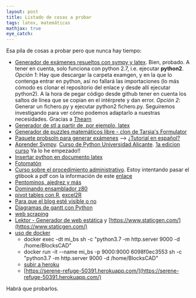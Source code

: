 ```yaml
---
layout: post
title: Listado de cosas a probar
tags: latex, matemáticas
mathjax: true
eye_catch: 
---
```


Esa pila de cosas a probar pero que nunca hay tiempo:

  * [Generador de exámenes resueltos con sympy y latex](https://github.com/thearn/examgen). Bien, probado. A tener en cuenta, solo funciona con python 2.7, i.e. ejecutar **python2**. *Opción 1*: Hay que descargar la carpeta examgen, y en la que lo contenga entrar en python, así no fallará las importaciones (lo más cómodo es clonar el repositorio del enlace y desde allí ejecutar python2). A la hora de pegar código desde github tener en cuenta los saltos de línea que se copian en el intérprete y dan error. *Opción 2*: Generar un fichero.py y ejecutar python2 fichero.py. Seguiremos investigando para ver cómo podemos adaptarlo a nuestras necesidades. Gracias a [Thearn](https://github.com/thearn)
  * [Generador de stl a partir de, por ejemplo, latex](https://github.com/thearn/stl_tools)
  * [Generador de puzzles matemáticos libre - clon de Tarsia's Formulator](https://github.com/juliangilbey/jigsaw-generator)
  * [Paquete probsoln para generar exámenes](https://ctan.org/pkg/probsoln) --> [¿Tutorial en español?](http://www.dmae.upct.es/~gabi/CursoTeX/Presentacion01.pdf)
  * [Aprender Sympy](http://rua.ua.es/dspace/handle/10045/1522?offset=20). [Curso de Python Universidad Alicante](https://www.youtube.com/playlist?list=PLoGFizEtm_6jCjWqRU8A-dQYQuo5q5KNc). [1a edicion curso](https://www.youtube.com/playlist?list=PLGBbVX_WvN7bMwYe7wWV5TZt1a58jTggB) Ya lo he empezado!!
  * [Insertar python en documento latex](https://tex.stackexchange.com/questions/397234/h-do-mathematical-programming-in-latex?atw=1)
  * [Fotomatón](https://makezine.com/projects/raspberry-pi-photo-booth/)
  * [Curso sobre el procedimiento administrativo](https://catedu.gitbooks.io/el-procedimiento-administrativo/content/). Estoy intentando pasar el gtibook a pdf con la información de este [enlace](https://help.coderdojo.com/hc/en-us/articles/115001543063-Generating-a-PDF-from-GitBook)
  * [Pentominos, ajedrez y más](https://crieventa.webnode.es/)
  * [Dominando ensamblador z80](http://www.cpcwiki.eu/index.php/DEZ80)
  * [pivot tables con R](https://trendct.org/2015/08/21/tutorial-pivot-tables-with-r/), [excel2R](http://excel2r.com/)
  * [Para que el blog esté visible o no](https://help.github.com/articles/search-engine-optimization-for-github-pages/)
  * [Diagramas de gantt con Python](https://www.pythoniza.me/python-gantt/)
  * [web scraping](https://www.seleniumhq.org/)
  * [Lektor - Generador de web estática](https://www.getlektor.com/) y [https://www.staticgen.com/](https://www.staticgen.com/)
  * [uso de docker](https://www.muylinux.com/2016/04/19/tutorial-docker/)
      * docker exec -dt mi_bs sh -c "python3.7 -m http.server 9000 -d /home/BlocksCAD"
      * docker run -it --name mi_bs -p 9000:9000 6098f0ec3553 sh -c "python3.7 -m http.server 9000 -d /home/BlocksCAD"
      * [subir a heroku](https://medium.com/travis-on-docker/how-to-run-dockerized-apps-on-heroku-and-its-pretty-great-76e07e610e22)
      * [https://serene-refuge-50391.herokuapp.com/](https://serene-refuge-50391.herokuapp.com/)

Habrá que probarlos. 
